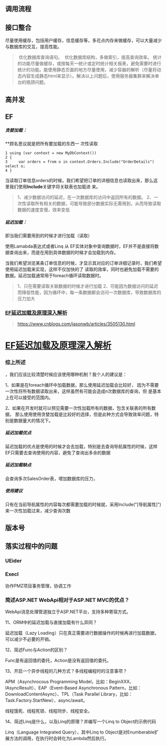 ##  调用流程





## 接口整合

尽量使用缓存，包括用户缓存，信息缓存等，多花点内存来做缓存，可以大量减少与数据库的交互，提高性能。

> ​	优化数据库查询语句。
> ​    优化数据库结构，多做索引，提高查询效率。
> ​    统计的功能尽量做缓存，或按每天一统计或定时统计相关报表，避免需要时进行统计的功能。
> ​    能使用静态页面的地方尽量使用，减少容器的解析（尽量将动态内容生成静态html来显示）。
> ​    解决以上问题后，使用服务器集群来解决单台的瓶颈问题。

## 	高并发

## EF

#####  贪婪加载：

**顾名思议就是把所有要加载的东西一 次性读取

```
1 using (var context = new MyDbContext()) 
2 { 
3     var orders = from o in context.Orders.Include("OrderDetails") select o;
4 }
```

当读取订单信息orders的时候，我们希望把订单的详细信息也读取出来，那么这里我们使用**Include**关键字将关联表也加载进 来。

> 1、减少数据访问的延迟，在一次数据库的访问中返回所有的数据。
> 2、一次性读取所有相关的数据，可能导致部分数据实际无需用到，从而导致读取数据的速度变慢，效率变低

#####  **延迟加载：**

即当我们需要用到的时候才进行加载（读取）

使用Lamabda表达式或者Linq 从 EF实体对象中查询数据时，EF并不是直接将数据查询出来，而是在用到具体数据的时候才会加载到内存。

当我们希望浏览某条订单信息的时候，才显示其对应的订单详细记录时，我们希望使用延迟加载来实现，这样不仅加快的了 读取的效率，同时也避免加载不需要的数据。延迟加载通常用于foreach循环读取数据时。

> 1、只在需要读取关联数据的时候才进行加载
> 2、可能因为数据访问的延迟而降低性能，因为循环中，每一条数据都会访问一次数据库，导致数据库的压力加大

### [EF延迟加载及原理深入解析](https://www.cnblogs.com/jasonwb/articles/3505130.html)

> https://www.cnblogs.com/jasonwb/articles/3505130.html

# [EF延迟加载及原理深入解析](https://www.cnblogs.com/jasonwb/articles/3505130.html)

###	综上所述

，我们应该比较清楚时候应该使用哪种机制？我个人的建议是：

1、如果是在foreach循环中加载数据，那么使用延迟加载会比较好， 因为不需要一次性将所有数据读取出来，这样虽然有可能会造成n次数据库的查询，但 是基本上在可以接受的范围内。

2、如果在开发时就可以预见需要一次性加载所有的数据，包含关联表的所有数据， 那么使用使用贪婪加载是比较好的选择，但是此种方式会导致效率问题，特别是数据量大的情况下。

##### 	 延迟加载优点

延迟加载的优点是使用的时候才会去加载，特别是去查询导航属性的时候，这样EF只需要去查询使用的内容，避免了查询出多余的数据

##### 	延迟加载缺点

会查询多次SalesOrder表，增加数据库的压力，

##### 使用建议

只有在当前导航属性的内容每次都需要加载的时候就，采用Include("[导航属性]")来一次性加载过来，减少查询次数



## 版本号



## 落实过程中的问题

### UEider

### Execl





协作PMZ项目事务管理，协调工作



### 	简述ASP.NET WebApi相对于ASP.NET MVC的优点？

WebApi消息处理管道独立于ASP.NET平台，支持多种寄宿方式。



11、ORM中的延迟加载与直接加载有什么异同？

延迟加载（Lazy Loading）只在真正需要进行数据操作的时候再进行加载数据，可以减少不必要的开销。


12、简述Func<T>与Action<T>的区别？

Func<T>是有返回值的委托，Action<T>是没有返回值的委托。


13、开启一个异步线程的几种方式？多线程编程时的注意事项？

APM（Asynchrocous Programming  Model，比如：BeginXXX、IAsyncResult）、EAP（Event-Based Asynchronous  Pattern，比如：DownloadContentAsync）、TPL（Task Parallel  Library，比如：Task.Factory.StartNew）、async/await。

线程饿死、线程死锁、线程同步、线程安全。


14、简述Linq是什么，以及Linq的原理？并编写一个Linq to Object的示例代码

Linq（Language Integrated Query），其中Linq to Object是对Enumberable扩展方法的调用，在执行时会转化为Lambda然后执行。